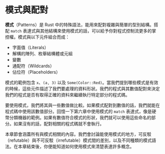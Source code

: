 # 模式與配對

**模式**（Patterns）是 Rust 中的特殊語法，能用來配對複雜與簡單的型別結構。搭配 `match` 表達式與其他結構來使用模式的話，可以給予你對程式控制流更多的掌控權。模式與以下元件組合而成：

* 字面值（Literals）
* 解構的陣列、枚舉結構體或元組
* 變數
* 通配符（Wildcards）
* 佔位符（Placeholders）

模式的範例包含 `x`、`(a, 3)` 以及 `Some(Color::Red)`。當我們提到哪些模式是有效的時候，這些元件描述了我們要處理的資料形狀。我們的程式與其數值配對來決定我們的程式是否有取得正確的資料來繼續執行特定部分的程式碼。

要使用模式，我們將其與一些數值做比較。如果模式配對到數值的話，我們就能在程式碼中使用該數值部分。回憶一下第六章中使用模式的 `match` 表達式，像是硬幣分類機器的範例。如果有數值符合模式的形狀，我們就可以使用這些命名的部分。如果沒有的話，配對相關的程式碼就不會執行。

本章節會涵蓋所有與模式相關的內容。我們會討論能使用模式的地方，可反駁（refutable）與不可反駁（irrefutable）模式間的差別，以及不同種類的模式語法。在本章結束後，你便能知道如何使用模式來清楚表達許多概念。
